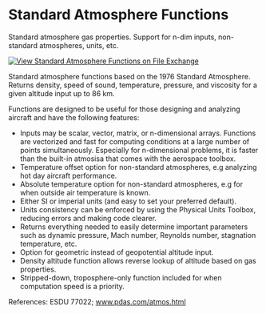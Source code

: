 # Standard Atmosphere Functions
Standard atmosphere gas properties. Support for n-dim inputs, non-standard atmospheres, units, etc.

[![View Standard Atmosphere Functions on File Exchange](https://www.mathworks.com/matlabcentral/images/matlab-file-exchange.svg)](https://www.mathworks.com/matlabcentral/fileexchange/28135)

Standard atmosphere functions based on the 1976 Standard Atmosphere. Returns density, speed of sound, temperature, pressure, and viscosity for a given altitude input up to 86 km.

Functions are designed to be useful for those designing and analyzing aircraft and have the following features:
- Inputs may be scalar, vector, matrix, or n-dimensional arrays. Functions are vectorized and fast for computing conditions at a large number of points simultaneously. Especially for n-dimensional problems, it is faster than the built-in atmosisa that comes with the aerospace toolbox.
- Temperature offset option for non-standard atmospheres, e.g analyzing hot day aircraft performance.
- Absolute temperature option for non-standard atmospheres, e.g for when outside air temperature is known.
- Either SI or imperial units (and easy to set your preferred default).
- Units consistency can be enforced by using the Physical Units Toolbox, reducing errors and making code clearer.
- Returns everything needed to easily determine important parameters such as dynamic pressure, Mach number, Reynolds number, stagnation temperature, etc.
- Option for geometric instead of geopotential altitude input.
- Density altitude function allows reverse lookup of altitude based on gas properties.
- Stripped-down, troposphere-only function included for when computation speed is a priority.

References: ESDU 77022; www.pdas.com/atmos.html
